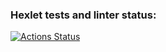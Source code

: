 ### Hexlet tests and linter status:
[![Actions Status](https://github.com/Maria-Petroffa/layout-designer-project-56/workflows/hexlet-check/badge.svg)](https://github.com/Maria-Petroffa/layout-designer-project-56/actions)